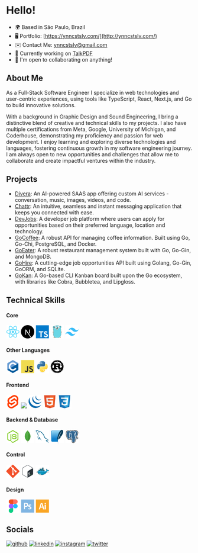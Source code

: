 # Hello!

- 🌍 Based in São Paulo, Brazil
- 🖥️ Portfolio: [https://ynncstslv.com/](http://ynncstslv.com/)
- ✉️ Contact Me: [ynncstslv@gmail.com](mailto:ynncstslv@gmail.com)
- 🚀 Currently working on [TalkPDF]()
- 🤝 I'm open to collaborating on anything!

## About Me

As a Full-Stack Software Engineer I specialize in web technologies and user-centric experiences, using tools like TypeScript, React, Next.js, and Go to build innovative solutions.

With a background in Graphic Design and Sound Engineering, I bring a distinctive blend of creative and technical skills to my projects. I also have multiple certifications from Meta, Google, University of Michigan, and Coderhouse, demonstrating my proficiency and passion for web development. I enjoy learning and exploring diverse technologies and languages, fostering continuous growth in my software engineering journey. I am always open to new opportunities and challenges that allow me to collaborate and create impactful ventures within the industry.

## Projects

- [Divera](https://divera.vercel.app/): An AI-powered SAAS app offering custom AI services - conversation, music, images, videos, and code.
- [Chattr](https://chattr-gold.vercel.app/): An intuitive, seamless and instant messaging application that keeps you connected with ease.
- [DevJobs](https://devjobs-bice.vercel.app/): A developer job platform where users can apply for opportunities based on their preferred language, location and technology.
- [GoCoffee](https://github.com/vrtttx/gocoffee): A robust API for managing coffee information. Built using Go, Go-Chi, PostgreSQL, and Docker.
- [GoEater](https://github.com/vrtttx/goeater): A robust restaurant management system built with Go, Go-Gin, and MongoDB.
- [GoHire](https://github.com/vrtttx/gohire): A cutting-edge job opportunities API built using Golang, Go-Gin, GoORM, and SQLite.
- [GoKan](https://github.com/vrtttx/gokan): A Go-based CLI Kanban board built upon the Go ecosystem, with libraries like Cobra, Bubbletea, and Lipgloss.

## Technical Skills

#### Core

<p align="left">
<!-- react -->
<a href="https://reactjs.org/" target="_blank" rel="noreferrer"><img src="https://raw.githubusercontent.com/devicons/devicon/master/icons/react/react-original.svg" width="36" /></a>
<!-- next -->
<a href="https://nextjs.org/docs" target="_blank" rel="noreferrer"><img src="https://raw.githubusercontent.com/devicons/devicon/master/icons/nextjs/nextjs-original.svg" width="36" /></a>
<!-- ts -->
<a href="https://www.typescriptlang.org/" target="_blank" rel="noreferrer"><img src="https://raw.githubusercontent.com/devicons/devicon/master/icons/typescript/typescript-original.svg" width="36" /></a>
<!-- go -->
<a href="https://go.dev/doc/" target="_blank" rel="noreferrer"><img src="https://raw.githubusercontent.com/devicons/devicon/master/icons/go/go-original.svg" width="36" /></a>
<!-- tailwind -->
<a href="https://tailwindcss.com/" target="_blank" rel="noreferrer"><img src="https://raw.githubusercontent.com/devicons/devicon/master/icons/tailwindcss/tailwindcss-plain.svg" width="36" /></a>
</p>

#### Other Languages

<p align="left">
<!-- c -->
<a href="https://docs.microsoft.com/en-us/cpp/?view=msvc-170" target="_blank" rel="noreferrer"><img src="https://raw.githubusercontent.com/devicons/devicon/master/icons/c/c-original.svg" width="36" /></a>
<!-- js -->
<a href="https://developer.mozilla.org/en-US/docs/Web/JavaScript" target="_blank" rel="noreferrer"><img src="https://raw.githubusercontent.com/devicons/devicon/master/icons/javascript/javascript-original.svg" width="36" /></a>
<!-- python -->
<a href="https://www.python.org/" target="_blank" rel="noreferrer"><img src="https://raw.githubusercontent.com/devicons/devicon/master/icons/python/python-original.svg" width="36" /></a>
<!-- rust -->
<a href="https://www.rust-lang.org/" target="_blank" rel="noreferrer"><img src="https://raw.githubusercontent.com/devicons/devicon/master/icons/rust/rust-plain.svg" width="36" /></a>
</p>

#### Frontend

<p align="left">
<!-- svelte -->
<a href="https://svelte.dev/" target="_blank" rel="noreferrer"><img src="https://raw.githubusercontent.com/devicons/devicon/master/icons/svelte/svelte-original.svg" width="36" /></a>
<!-- vite -->
<a href="https://vitejs.dev/" target="_blank" rel="noreferrer"><a href="https://vitejs.dev/" target="_blank" rel="noreferrer"><img src="https://raw.githubusercontent.com/danielcranney/readme-generator/main/public/icons/skills/vite-colored.svg" width="36" /></a></a>
<!-- jquery -->
<a href="https://jquery.com/" target="_blank" rel="noreferrer"><img src="https://raw.githubusercontent.com/devicons/devicon/master/icons/jquery/jquery-original.svg" width="36" /></a>
<!-- html -->
<a href="https://developer.mozilla.org/en-US/docs/Glossary/HTML5" target="_blank" rel="noreferrer"><img src="https://raw.githubusercontent.com/devicons/devicon/master/icons/html5/html5-original.svg" width="36" /></a>
<!-- css -->
<a href="https://www.w3.org/TR/CSS/#css" target="_blank" rel="noreferrer"><img src="https://raw.githubusercontent.com/devicons/devicon/master/icons/css3/css3-original.svg" width="36" /></a>
</p>

#### Backend & Database

<p align="left">
<!-- node -->
<a href="https://nodejs.org/en/" target="_blank" rel="noreferrer"><img src="https://raw.githubusercontent.com/devicons/devicon/master/icons/nodejs/nodejs-original.svg" width="36" /></a>
<!-- mongodb -->
<a href="https://www.mongodb.com/" target="_blank" rel="noreferrer"><img src="https://raw.githubusercontent.com/devicons/devicon/master/icons/mongodb/mongodb-original.svg" width="36" /></a>
<!-- mysql -->
<a href="https://www.mysql.com/" target="_blank" rel="noreferrer"><img src="https://raw.githubusercontent.com/devicons/devicon/master/icons/mysql/mysql-original.svg" width="36" /></a>
<!-- sqlite -->
<a href="https://sqlite.org/" target="_blank" rel="noreferrer"><img src="https://raw.githubusercontent.com/devicons/devicon/master/icons/sqlite/sqlite-original.svg" width="36" /></a>
<!-- postgressql -->
<a href="https://www.postgresql.org/" target="_blank" rel="noreferrer"><img src="https://raw.githubusercontent.com/devicons/devicon/master/icons/postgresql/postgresql-original.svg" width="36" /></a>
</p>

#### Control

<p align="left">
<!-- git -->
<a href="https://git-scm.com/" target="_blank" rel="noreferrer"><img src="https://raw.githubusercontent.com/devicons/devicon/master/icons/git/git-original.svg" width="36" /></a>
<!-- bash -->
<a href="https://www.gnu.org/software/bash/" target="_blank" rel="noreferrer"><img src="https://raw.githubusercontent.com/devicons/devicon/master/icons/bash/bash-original.svg" width="36" /></a>
<!-- docker -->
<a href="https://www.docker.com/" target="_blank" rel="noreferrer"><img src="https://raw.githubusercontent.com/devicons/devicon/master/icons/docker/docker-original.svg" width="36" /></a>
</p>

#### Design

<p align="left">
<!-- figma -->
<a href="https://www.figma.com/" target="_blank" rel="noreferrer"><img src="https://raw.githubusercontent.com/devicons/devicon/master/icons/figma/figma-original.svg" width="36" /></a>
<!-- photoshop -->
<a href="https://www.adobe.com/uk/products/photoshop.html" target="_blank" rel="noreferrer"><img src="https://raw.githubusercontent.com/devicons/devicon/master/icons/photoshop/photoshop-plain.svg" width="36" /></a>
<!-- illustrator -->
<a href="adobe.com/uk/products/illustrator.html" target="_blank" rel="noreferrer"><img src="https://raw.githubusercontent.com/devicons/devicon/master/icons/illustrator/illustrator-plain.svg" width="36" /></a>
</p>

## Socials

<p align="left">
<!-- github -->
<a href="https://github.com/ynncstslv" target="_blank" rel="noreferrer"><img src="https://img.shields.io/badge/github-%23121011.svg?style=for-the-badge&logo=github&logoColor=white" alt="github" height="22"></a>
<!-- linkedin -->
<a href="https://linkedin.com/in/ynncstslv" target="_blank" rel="noreferrer"><img src="https://img.shields.io/badge/linkedin-%230077B5.svg?style=for-the-badge&logo=linkedin&logoColor=white" alt="linkedin" height="22"></a>
<!-- instagram -->
<a href="https://instagram.com/ynncstslv" target="_blank" rel="noreferrer"><img src="https://img.shields.io/badge/Instagram-%23E4405F.svg?style=for-the-badge&logo=Instagram&logoColor=white" alt="instagram" height="22"></a>
<!-- twitter -->
<a href="https://twitter.com/ynncstslv" target="_blank" rel="noreferrer"><img src="https://img.shields.io/badge/Twitter-%231DA1F2.svg?style=for-the-badge&logo=Twitter&logoColor=white" alt="twitter" height="22"></a>
<!-- discord -->
<!-- <a href="#" target="_blank" rel="noreferrer"><img src="https://img.shields.io/badge/Discord-%235865F2.svg?style=for-the-badge&logo=discord&logoColor=white" alt="discord" height="22"></a> -->
<!-- dev.to -->
<!-- <a href="#" target="_blank" rel="noreferrer"><img src="https://img.shields.io/badge/dev.to-0A0A0A?style=for-the-badge&logo=dev.to&logoColor=white" alt="dev.to" height="22"></a> -->
</p>

<!-- ## Github Stats

<a href="http://www.github.com/ynncstslv"><img src="https://github-readme-stats.vercel.app/api?username=ynncstslv&show_icons=true&hide=&count_private=true&title_color=84cc16&text_color=ffffff&icon_color=a855f7&bg_color=1c1917&hide_border=true&show_icons=true" alt="ynncstslv's GitHub stats" /></a> -->
